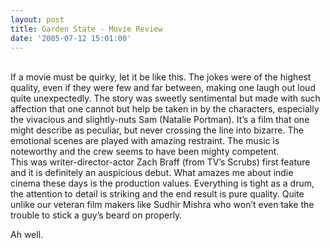 ```yaml
---
layout: post
title: Garden State - Movie Review
date: '2005-07-12 15:01:00'
---
```


<a href="http://www.patang.org/blog/uploaded_images/gardenstate-791241.jpg" target="_blank"><img style="FLOAT: left; MARGIN: 0px 10px 10px 0px; CURSOR: hand" alt="" src="http://www.patang.org/blog/uploaded_images/gardenstate-790213.jpg" border="0"/></a><br/>
If a movie must be quirky, let it be like this. The jokes were of the highest quality, even if they were few and far between, making one laugh out loud quite unexpectedly. The story was sweetly sentimental but made with such affection that one cannot but help be taken in by the characters, especially the vivacious and slightly-nuts Sam (Natalie Portman). It&rsquo;s a film that one might describe as peculiar, but never crossing the line into bizarre. The emotional scenes are played with amazing restraint. The music is noteworthy and the crew seems to have been mighty competent.<br/>
This was writer-director-actor Zach Braff (from TV&rsquo;s Scrubs) first feature and it is definitely an auspicious debut. What amazes me about indie cinema these days is the production values. Everything is tight as a drum, the attention to detail is striking and the end result is pure quality. Quite unlike our veteran film makers like Sudhir Mishra who won&rsquo;t even take the trouble to stick a guy&rsquo;s beard on properly.

Ah well.